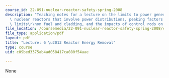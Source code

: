 ```yaml
---
course_id: 22-091-nuclear-reactor-safety-spring-2008
description: "Teaching notes for a lecture on the limits to power generation from\
  \ nuclear reactors that involve power distributions, peaking factors and thermal\
  \ limits\r\non fuel and cladding, and the impacts of control rods on peaking factors."
file_location: /coursemedia/22-091-nuclear-reactor-safety-spring-2008/c09bed3375ab4ad058417ca080f54aae_MIT22_091S08_lec06note.pdf
file_type: application/pdf
layout: pdf
title: "Lecture: 6 \u2013 Reactor Energy Removal"
type: course
uid: c09bed3375ab4ad058417ca080f54aae

---
```

None